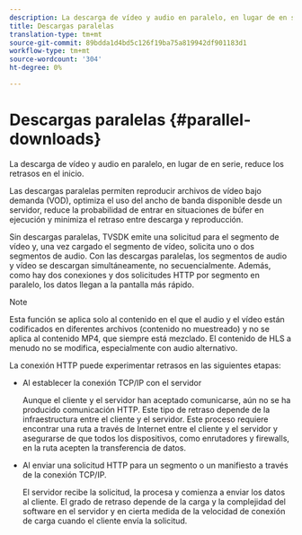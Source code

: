```yaml
---
description: La descarga de vídeo y audio en paralelo, en lugar de en serie, reduce los retrasos en el inicio.
title: Descargas paralelas
translation-type: tm+mt
source-git-commit: 89bdda1d4bd5c126f19ba75a819942df901183d1
workflow-type: tm+mt
source-wordcount: '304'
ht-degree: 0%

---
```



# Descargas paralelas {#parallel-downloads}

La descarga de vídeo y audio en paralelo, en lugar de en serie, reduce los retrasos en el inicio.

Las descargas paralelas permiten reproducir archivos de vídeo bajo demanda (VOD), optimiza el uso del ancho de banda disponible desde un servidor, reduce la probabilidad de entrar en situaciones de búfer en ejecución y minimiza el retraso entre descarga y reproducción.

<!-- 

Removed as part of "no DASH use cases" for 2.5.1, May 31st, 2017 release.
<p>Parallel downloads allows DASH video-on-demand (VOD) files to be played, optimizes the available bandwidth usage from a server, lowers the probability of getting into buffer under-run situations, and minimizes the delay between download and playback. </p>

 -->

Sin descargas paralelas, TVSDK emite una solicitud para el segmento de vídeo y, una vez cargado el segmento de vídeo, solicita uno o dos segmentos de audio. Con las descargas paralelas, los segmentos de audio y vídeo se descargan simultáneamente, no secuencialmente. Además, como hay dos conexiones y dos solicitudes HTTP por segmento en paralelo, los datos llegan a la pantalla más rápido.

>[!NOTE]
>
>Esta función se aplica solo al contenido en el que el audio y el vídeo están codificados en diferentes archivos (contenido no muestreado) y no se aplica al contenido MP4, que siempre está mezclado. El contenido de HLS a menudo no se modifica, especialmente con audio alternativo.

<!-- 

See comment above (DASH use case removed).

  This feature applies only to content where the audio and video are encoded into different files (unmuxed content) and does not apply to MP4 content, which is always muxed. Most DASH content is unmuxed, and HLS content is often unmuxed, especially with alternate audio. 
-->

La conexión HTTP puede experimentar retrasos en las siguientes etapas:

* Al establecer la conexión TCP/IP con el servidor

   Aunque el cliente y el servidor han aceptado comunicarse, aún no se ha producido comunicación HTTP. Este tipo de retraso depende de la infraestructura entre el cliente y el servidor. Este proceso requiere encontrar una ruta a través de Internet entre el cliente y el servidor y asegurarse de que todos los dispositivos, como enrutadores y firewalls, en la ruta acepten la transferencia de datos.
* Al enviar una solicitud HTTP para un segmento o un manifiesto a través de la conexión TCP/IP.

   El servidor recibe la solicitud, la procesa y comienza a enviar los datos al cliente. El grado de retraso depende de la carga y la complejidad del software en el servidor y en cierta medida de la velocidad de conexión de carga cuando el cliente envía la solicitud.